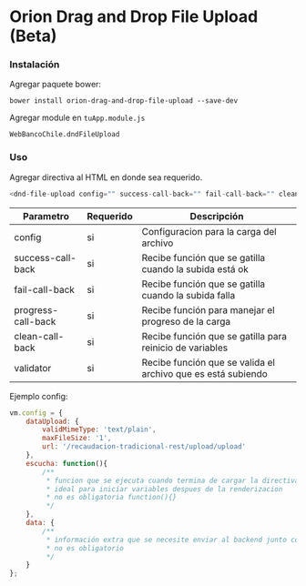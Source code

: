 # Orion Drag and Drop File Upload (Beta)


### Instalación

Agregar paquete bower:

`bower install orion-drag-and-drop-file-upload --save-dev`

Agregar module en `tuApp.module.js`

`WebBancoChile.dndFileUpload`


### Uso


Agregar directiva al HTML en donde sea requerido.

```Javascript
<dnd-file-upload config="" success-call-back="" fail-call-back="" clean-call-back="" progress-call-back=""></dnd-file-upload>
```

|Parametro      |Requerido|Descripción                                                                                            |
|---------------|---------|-------------------------------------------------------------------------------------------------------|
|config         |   si    | Configuracion para la carga del archivo                                                               |
|success-call-back  |   si    | Recibe función que se gatilla cuando la subida está ok                                                          |
|fail-call-back     |   si    | Recibe función que se gatilla cuando la subida falla                                                      |
|progress-call-back |   si    | Recibe función para manejar el progreso de la carga                                                     |
|clean-call-back    |   si    | Recibe función que se gatilla para reinicio de variables                                                |
|validator    |   si    | Recibe función que se valida el archivo que es está subiendo                                              |


Ejemplo config:

```Javascript
vm.config = {
    dataUpload: {
        validMimeType: 'text/plain',
        maxFileSize: '1',
        url: '/recaudacion-tradicional-rest/upload/upload'
    },
    escucha: function(){
        /**
         * funcion que se ejecuta cuando termina de cargar la directiva
         * ideal para iniciar variables despues de la renderizacion
         * no es obligatoria function(){}
         */
    },
    data: {
        /**
         * información extra que se necesite enviar al backend junto con el archivo
         * no es obligatorio
         */
    }
};
```



